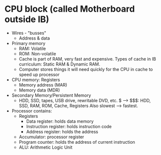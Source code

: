 # CPU block (called Motherboard outside IB)
* Wires - "busses"
    * Address & data
* Primary memory
    * RAM: Volatile
    * ROM: Non-volatile
    * Cache is part of RAM, very fast and expensive.
        Types of cache in IB curriculum: Static RAM & Dynamic RAM.
    * Computer stores things it will need quickly for the CPU in cache to speed up processor
* CPU memory: Registers
    * Memory address (MAR)
    * Memory data (MDR)
* Secondary Memory/Persistent Memory
    * HDD, SSD, tapes, USB drive, rewritable DVD, etc.
$ --> $$$: HDD, SSD, RAM, ROM, Cache, Registers
Also slowest --> fastest.
* Processor contains:
    * Registers
        * Data register: holds data memory
        * Instruction register: holds instruction code
        * Address register: holds the address
    * Accumulator: processor register
    * Program counter: holds the address of current instruction
    * ALU: Arithmetic Logic Unit
